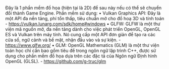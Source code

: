 ﻿Đây là 1 phần mềm đồ họa (hiện tại là 2D) để sau này nếu có thể sẽ chuyển đổi thành Game Engine.
Phần mềm sử dụng:
• Vulkan Graphics API: Đây là một API đa nền tảng, phí tổn thấp, tiêu chuẩn mở cho đồ hoạ 3D và tính toán - 	https://vulkan.lunarg.com/sdk/home#windows
• GLFW: GLFW là một thư viện mã nguồn mở, đa nền tảng dành cho việc phát triển OpenGL, OpenGL ES và Vulkan trên máy tính. Nó cung cấp 		một API đơn giản để tạo ra các cửa sổ, ngữ cảnh và bề mặt, nhận đầu vào và sự kiện. - https://www.glfw.org/
• GLM: OpenGL Mathematics (GLM) là một thư viện toán học chỉ cần bao gồm tiêu đề trong ngôn ngữ lập trình C++, được sử dụng cho phần 		mềm đồ họa dựa trên các đặc tả của Ngôn ngữ Định hình OpenGL (GLSL). - https://github.com/g-truc/glm
